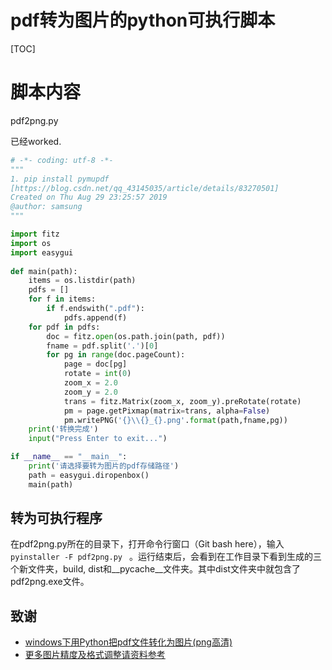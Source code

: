 # pdf转为图片的python可执行脚本

[TOC]

# 脚本内容

pdf2png.py

已经worked.

```python
# -*- coding: utf-8 -*-
"""
1. pip install pymupdf
[https://blog.csdn.net/qq_43145035/article/details/83270501]
Created on Thu Aug 29 23:25:57 2019
@author: samsung
"""

import fitz
import os
import easygui
        
def main(path):
    items = os.listdir(path) 
    pdfs = []
    for f in items:
        if f.endswith(".pdf"):
            pdfs.append(f)
    for pdf in pdfs:
        doc = fitz.open(os.path.join(path, pdf))
        fname = pdf.split('.')[0]
        for pg in range(doc.pageCount):
            page = doc[pg]
            rotate = int(0)
            zoom_x = 2.0
            zoom_y = 2.0
            trans = fitz.Matrix(zoom_x, zoom_y).preRotate(rotate)
            pm = page.getPixmap(matrix=trans, alpha=False)
            pm.writePNG('{}\\{}_{}.png'.format(path,fname,pg))
    print('转换完成')
    input("Press Enter to exit...")

if __name__ == "__main__":
    print('请选择要转为图片的pdf存储路径')
    path = easygui.diropenbox()
    main(path)


```



## 转为可执行程序

在pdf2png.py所在的目录下，打开命令行窗口（Git bash here），输入`pyinstaller -F pdf2png.py ` 。运行结束后，会看到在工作目录下看到生成的三个新文件夹，build, dist和__pycache__文件夹。其中dist文件夹中就包含了pdf2png.exe文件。

## 致谢

* [windows下用Python把pdf文件转化为图片(png高清)](https://blog.csdn.net/qq_43145035/article/details/83270501)
* [更多图片精度及格式调整请资料参考](https://pymupdf.readthedocs.io/en/latest/faq/#how-to-increase-image-resolution)